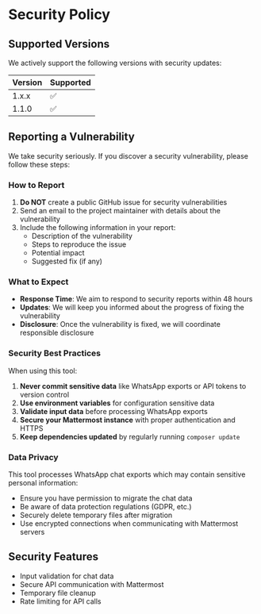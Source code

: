 # Security Policy

## Supported Versions

We actively support the following versions with security updates:

| Version | Supported          |
| ------- | ------------------ |
| 1.x.x   | :white_check_mark: |
| 1.1.0   | :white_check_mark: |

## Reporting a Vulnerability

We take security seriously. If you discover a security vulnerability, please follow these steps:

### How to Report

1. **Do NOT** create a public GitHub issue for security vulnerabilities
2. Send an email to the project maintainer with details about the vulnerability
3. Include the following information in your report:
   - Description of the vulnerability
   - Steps to reproduce the issue
   - Potential impact
   - Suggested fix (if any)

### What to Expect

- **Response Time**: We aim to respond to security reports within 48 hours
- **Updates**: We will keep you informed about the progress of fixing the vulnerability
- **Disclosure**: Once the vulnerability is fixed, we will coordinate responsible disclosure

### Security Best Practices

When using this tool:

1. **Never commit sensitive data** like WhatsApp exports or API tokens to version control
2. **Use environment variables** for configuration sensitive data
3. **Validate input data** before processing WhatsApp exports
4. **Secure your Mattermost instance** with proper authentication and HTTPS
5. **Keep dependencies updated** by regularly running `composer update`

### Data Privacy

This tool processes WhatsApp chat exports which may contain sensitive personal information:

- Ensure you have permission to migrate the chat data
- Be aware of data protection regulations (GDPR, etc.)
- Securely delete temporary files after migration
- Use encrypted connections when communicating with Mattermost servers

## Security Features

- Input validation for chat data
- Secure API communication with Mattermost
- Temporary file cleanup
- Rate limiting for API calls
